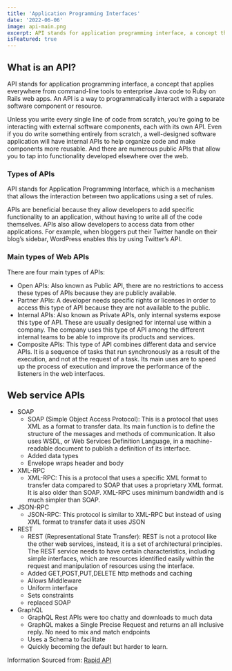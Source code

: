 ```yaml
---
title: 'Application Programming Interfaces'
date: '2022-06-06'
image: api-main.png
excerpt: API stands for application programming interface, a concept that applies everywhere from command-line tools to enterprise Java code to Ruby on Rails web apps. An API is a way to programmatically interact with a separate software component or resource.
isFeatured: true
---
```


## What is an API? 

API stands for application programming interface, a concept that applies everywhere from command-line tools to enterprise Java code to Ruby on Rails web apps. An API is a way to programmatically interact with a separate software component or resource.

Unless you write every single line of code from scratch, you’re going to be interacting with external software components, each with its own API. Even if you do write something entirely from scratch, a well-designed software application will have internal APIs to help organize code and make components more reusable. And there are numerous public APIs that allow you to tap into functionality developed elsewhere over the web.


### Types of APIs

API stands for Application Programming Interface, which is a mechanism that allows the interaction between two applications using a set of rules.

APIs are beneficial because they allow developers to add specific functionality to an application, without having to write all of the code themselves. APIs also allow developers to access data from other applications. For example, when bloggers put their Twitter handle on their blog’s sidebar, WordPress enables this by using Twitter’s API.

### Main types of Web APIs
There are four main types of APIs:

- Open APIs: Also known as Public API, there are no restrictions to access these types of APIs because they are publicly available.
- Partner APIs: A developer needs specific rights or licenses in order to access this type of API because they are not available to the public.
- Internal APIs: Also known as Private APIs, only internal systems expose this type of API. These are usually designed for internal use within a company. The company uses this type of API among the different internal teams to be able to improve its products and services.
- Composite APIs: This type of API combines different data and service APIs. It is a sequence of tasks that run synchronously as a result of the execution, and not at the request of a task. Its main uses are to speed up the process of execution and improve the performance of the listeners in the web interfaces.

## Web service APIs

- SOAP
  - SOAP (Simple Object Access Protocol): This is a protocol that uses XML as a format to transfer data. Its main function is to define the structure of the messages and methods of communication. It also uses WSDL, or Web Services Definition Language, in a machine-readable document to publish a definition of its interface.
  - Added data types
  - Envelope wraps header and body
- XML-RPC
  - XML-RPC: This is a protocol that uses a specific XML format to transfer data compared to SOAP that uses a proprietary XML format. It is also older than SOAP. XML-RPC uses minimum bandwidth and is much simpler than SOAP. 
- JSON-RPC
  - JSON-RPC: This protocol is similar to XML-RPC but instead of using XML format to transfer data it uses JSON
- REST
  - REST (Representational State Transfer): REST is not a protocol like the other web services, instead, it is a set of architectural principles. The REST service needs to have certain characteristics, including simple interfaces, which are resources identified easily within the request and manipulation of resources using the interface.
  - Added GET,POST,PUT,DELETE http methods and caching
  - Allows Middleware
  - Uniform interface
  - Sets constraints
  - replaced SOAP
- GraphQL
  - GraphQL Rest APIs were too chatty and downloads to much data
  - GraphQL makes a Single Precise Request and returns an all inclusive reply. No need to mix and match endpoints
  - Uses a Schema to facilitate
  - Quickly becoming the default but harder to learn.






Information Sourced from: [Rapid API](https://rapidapi.com/blog/types-of-apis/)